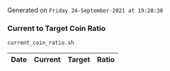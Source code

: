 Generated on `Friday 24-September-2021 at 19:28:36`

### Current to Target Coin Ratio
`current_coin_ratio.sh`

Date|Current|Target|Ratio
---|---|---|---

